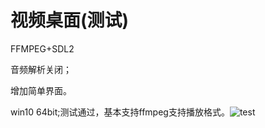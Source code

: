 # 视频桌面(测试)

FFMPEG+SDL2  

音频解析关闭；

增加简单界面。

win10 64bit;测试通过，基本支持ffmpeg支持播放格式。![test](C:\WorkTitle\Github\WallPaper\FFPlayerMon\test.png)
